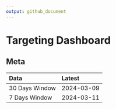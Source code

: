 ```yaml
---
output: github_document
---
```


# Targeting Dashboard



## Meta


|Data           |Latest     |
|:--------------|:----------|
|30 Days Window |2024-03-09 |
|7 Days Window  |2024-03-11 |
